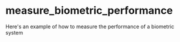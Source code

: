 # measure_biometric_performance
Here's an example of how to measure the performance of a biometric system
